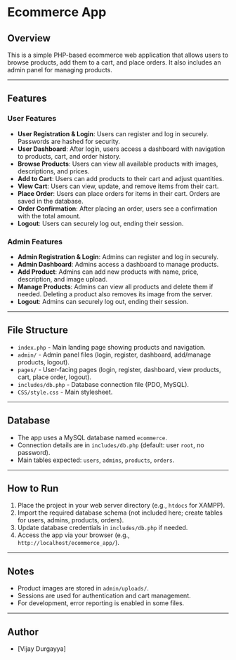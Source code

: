 # Ecommerce App

## Overview
This is a simple PHP-based ecommerce web application that allows users to browse products, add them to a cart, and place orders. It also includes an admin panel for managing products.

---

## Features

### User Features
- **User Registration & Login**: Users can register and log in securely. Passwords are hashed for security.
- **User Dashboard**: After login, users access a dashboard with navigation to products, cart, and order history.
- **Browse Products**: Users can view all available products with images, descriptions, and prices.
- **Add to Cart**: Users can add products to their cart and adjust quantities.
- **View Cart**: Users can view, update, and remove items from their cart.
- **Place Order**: Users can place orders for items in their cart. Orders are saved in the database.
- **Order Confirmation**: After placing an order, users see a confirmation with the total amount.
- **Logout**: Users can securely log out, ending their session.

### Admin Features
- **Admin Registration & Login**: Admins can register and log in securely.
- **Admin Dashboard**: Admins access a dashboard to manage products.
- **Add Product**: Admins can add new products with name, price, description, and image upload.
- **Manage Products**: Admins can view all products and delete them if needed. Deleting a product also removes its image from the server.
- **Logout**: Admins can securely log out, ending their session.

---

## File Structure
- `index.php` - Main landing page showing products and navigation.
- `admin/` - Admin panel files (login, register, dashboard, add/manage products, logout).
- `pages/` - User-facing pages (login, register, dashboard, view products, cart, place order, logout).
- `includes/db.php` - Database connection file (PDO, MySQL).
- `CSS/style.css` - Main stylesheet.

---

## Database
- The app uses a MySQL database named `ecommerce`.
- Connection details are in `includes/db.php` (default: user `root`, no password).
- Main tables expected: `users`, `admins`, `products`, `orders`.

---

## How to Run
1. Place the project in your web server directory (e.g., `htdocs` for XAMPP).
2. Import the required database schema (not included here; create tables for users, admins, products, orders).
3. Update database credentials in `includes/db.php` if needed.
4. Access the app via your browser (e.g., `http://localhost/ecommerce_app/`).

---

## Notes
- Product images are stored in `admin/uploads/`.
- Sessions are used for authentication and cart management.
- For development, error reporting is enabled in some files.

---

## Author
- [Vijay Durgayya] 
